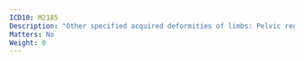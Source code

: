 ```yaml
---
ICD10: M2185
Description: "Other specified acquired deformities of limbs: Pelvic region and thigh"
Matters: No
Weight: 0
---
```


